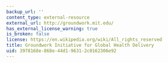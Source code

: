 ```yaml
---
backup_url: ''
content_type: external-resource
external_url: http://groundwork.mit.edu/
has_external_license_warning: true
is_broken: false
license: https://en.wikipedia.org/wiki/All_rights_reserved
title: Groundwork Initiative for Global Health Delivery
uid: 3978168e-868e-44d1-9631-2c0162306e92
---
```


